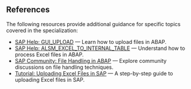 ## References
The following resources provide additional guidance for specific topics covered in the specialization:
- [SAP Help: GUI_UPLOAD](https://help.sap.com/docs/ABAP_PLATFORM_NEW/fc4c16ad7b634f6f9f3a96c0e3a177ea.html) — Learn how to upload files in ABAP.
- [SAP Help: ALSM_EXCEL_TO_INTERNAL_TABLE](https://help.sap.com/docs/ABAP_PLATFORM_NEW/4a7c3e5b3f104e66a6b8b241e7b7f3f3.html) — Understand how to process Excel files in ABAP.
- [SAP Community: File Handling in ABAP](https://community.sap.com/topics/abap/file-handling) — Explore community discussions on file handling techniques.
- [Tutorial: Uploading Excel Files in SAP](https://blogs.sap.com/2020/10/09/uploading-excel-files-in-sap/) — A step-by-step guide to uploading Excel files in SAP.
